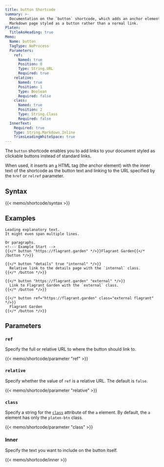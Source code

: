 ```yaml
---
title: button Shortcode
summary: >-
  Documentation on the `button` shortcode, which adds an anchor element to a
  Markdown page styled as a button rather than a normal link.
Platen:
  TitleAsHeading: true
Memo:
  Name: button
  TagType: NoProcess
  Parameters:
    ref:
      Named: true
      Position: 0
      Type: String.URL
      Required: true
    relative:
      Named: true
      Position: 1
      Type: Boolean
      Required: false
    class:
      Named: true
      Position: 2
      Type: String.Class
      Required: false
  InnerText:
    Required: true
    Type: String.Markdown.Inline
    TrimsLeadingWhiteSpace: true
---
```


The `button` shortcode enables you to add links to your document styled as clickable buttons instead
of standard links.

When used, it inserts an [`a`][01] HTML tag (the anchor element) with the inner text of the
shortcode as the button text and linking to the URL specified by the `href` or `relref` parameter.

## Syntax

{{< memo/shortcode/syntax >}}

## Examples

```memo-example-shortcode { title="Simple Positional Example" }
Leading explanatory text.
It might even span multiple lines.

Or paragraphs.
<!--- Example Start -->
{{</* button "https://flagrant.garden" */>}}Flagrant Garden{{</* /button */>}}
```

```memo-example-shortcode { title="Full Positional Example" }
{{</* button "details" true "internal" */>}}
  Relative link to the details page with the `internal` class.
{{</* /button */>}}
```

```memo-example-shortcode { title="Ref and Class Positional Example" >}}
{{</* button "https://flagrant.garden" "external" */>}}
  Link to Flagrant Garden with the `external` class.
{{</* /button */>}}
```

```memo-example-shortcode { title="Named Parameter Example" >}}
{{</* button ref="https://flagrant.garden" class="external flagrant" */>}}
  Flagrant Garden
{{</* /button */>}}
```

## Parameters

### `ref`

Specify the full or relative URL to where the button should link to.

{{< memo/shortcode/parameter "ref" >}}

### `relative`

Specify whether the value of `ref` is a relative URL. The default is `false`.

{{< memo/shortcode/parameter "relative" >}}

### `class`

Specify a string for the [`class`][03] attribute of the `a` element. By default, the `a`
element has only the `platen-btn` class.

{{< memo/shortcode/parameter "class" >}}

### Inner

Specify the text you want to include on the button itself.

{{< memo/shortcode/inner >}}

<!-- Link References -->
[01]: https://developer.mozilla.org/en-US/docs/Web/HTML/Element/a
[03]: https://developer.mozilla.org/en-US/docs/Web/HTML/Global_attributes/class

